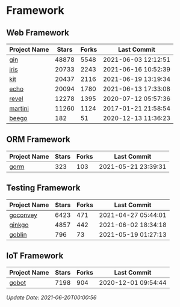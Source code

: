 # Framework

## Web Framework
| Project Name | Stars | Forks | Last Commit |
| ------------ | ----- | ----- | ----------- |
| [gin](https://github.com/gin-gonic/gin) | 48878 | 5548 | 2021-06-03 12:12:51 |
| [iris](https://github.com/kataras/iris) | 20733 | 2243 | 2021-06-16 10:52:39 |
| [kit](https://github.com/go-kit/kit) | 20437 | 2116 | 2021-06-19 13:19:34 |
| [echo](https://github.com/labstack/echo) | 20094 | 1780 | 2021-06-13 17:33:08 |
| [revel](https://github.com/revel/revel) | 12278 | 1395 | 2020-07-12 05:57:36 |
| [martini](https://github.com/go-martini/martini) | 11260 | 1124 | 2017-01-21 21:58:54 |
| [beego](https://github.com/astaxie/beego) | 182 | 51 | 2020-12-13 11:36:23 |

## ORM Framework
| Project Name | Stars | Forks | Last Commit |
| ------------ | ----- | ----- | ----------- |
| [gorm](https://github.com/jinzhu/gorm) | 323 | 103 | 2021-05-21 23:39:31 |

## Testing Framework
| Project Name | Stars | Forks | Last Commit |
| ------------ | ----- | ----- | ----------- |
| [goconvey](https://github.com/smartystreets/goconvey) | 6423 | 471 | 2021-04-27 05:44:01 |
| [ginkgo](https://github.com/onsi/ginkgo) | 4857 | 442 | 2021-06-02 18:34:18 |
| [goblin](https://github.com/franela/goblin) | 796 | 73 | 2021-05-19 01:27:13 |

## IoT Framework
| Project Name | Stars | Forks | Last Commit |
| ------------ | ----- | ----- | ----------- |
| [gobot](https://github.com/hybridgroup/gobot) | 7198 | 904 | 2020-12-01 09:54:44 |

*Update Date: 2021-06-20T00:00:56*
